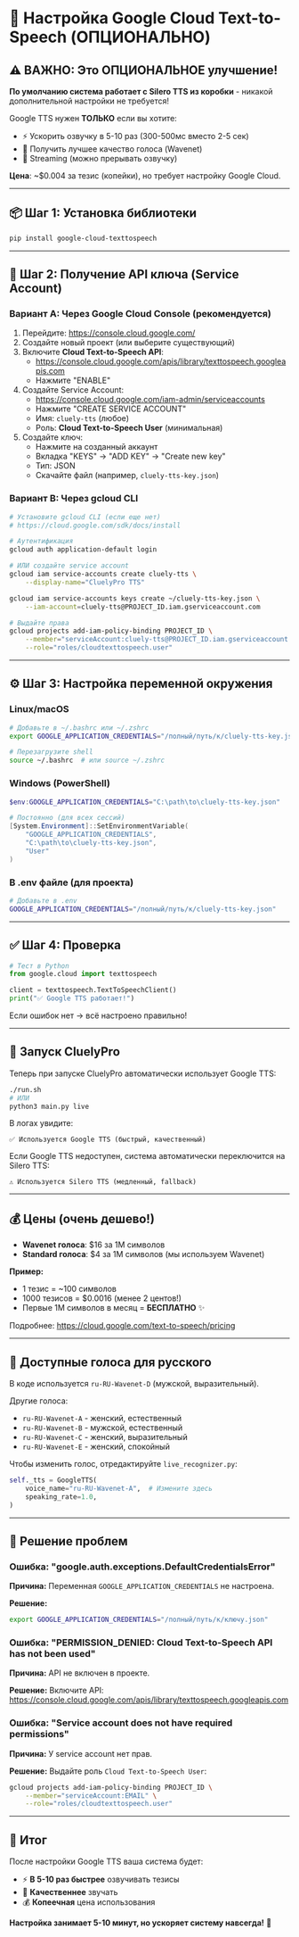 # 🚀 Настройка Google Cloud Text-to-Speech (ОПЦИОНАЛЬНО)

## ⚠️ ВАЖНО: Это ОПЦИОНАЛЬНОЕ улучшение!

**По умолчанию система работает с Silero TTS из коробки** - никакой дополнительной настройки не требуется!

Google TTS нужен **ТОЛЬКО** если вы хотите:
- ⚡ Ускорить озвучку в 5-10 раз (300-500мс вместо 2-5 сек)
- 🎤 Получить лучшее качество голоса (Wavenet)
- 🔄 Streaming (можно прерывать озвучку)

**Цена**: ~$0.004 за тезис (копейки), но требует настройку Google Cloud.

---

## 📦 Шаг 1: Установка библиотеки

```bash
pip install google-cloud-texttospeech
```

---

## 🔑 Шаг 2: Получение API ключа (Service Account)

### Вариант A: Через Google Cloud Console (рекомендуется)

1. Перейдите: https://console.cloud.google.com/
2. Создайте новый проект (или выберите существующий)
3. Включите **Cloud Text-to-Speech API**:
   - https://console.cloud.google.com/apis/library/texttospeech.googleapis.com
   - Нажмите "ENABLE"
4. Создайте Service Account:
   - https://console.cloud.google.com/iam-admin/serviceaccounts
   - Нажмите "CREATE SERVICE ACCOUNT"
   - Имя: `cluely-tts` (любое)
   - Роль: **Cloud Text-to-Speech User** (минимальная)
5. Создайте ключ:
   - Нажмите на созданный аккаунт
   - Вкладка "KEYS" → "ADD KEY" → "Create new key"
   - Тип: JSON
   - Скачайте файл (например, `cluely-tts-key.json`)

### Вариант B: Через gcloud CLI

```bash
# Установите gcloud CLI (если еще нет)
# https://cloud.google.com/sdk/docs/install

# Аутентификация
gcloud auth application-default login

# ИЛИ создайте service account
gcloud iam service-accounts create cluely-tts \
    --display-name="CluelyPro TTS"

gcloud iam service-accounts keys create ~/cluely-tts-key.json \
    --iam-account=cluely-tts@PROJECT_ID.iam.gserviceaccount.com

# Выдайте права
gcloud projects add-iam-policy-binding PROJECT_ID \
    --member="serviceAccount:cluely-tts@PROJECT_ID.iam.gserviceaccount.com" \
    --role="roles/cloudtexttospeech.user"
```

---

## ⚙️ Шаг 3: Настройка переменной окружения

### Linux/macOS

```bash
# Добавьте в ~/.bashrc или ~/.zshrc
export GOOGLE_APPLICATION_CREDENTIALS="/полный/путь/к/cluely-tts-key.json"

# Перезагрузите shell
source ~/.bashrc  # или source ~/.zshrc
```

### Windows (PowerShell)

```powershell
$env:GOOGLE_APPLICATION_CREDENTIALS="C:\path\to\cluely-tts-key.json"

# Постоянно (для всех сессий)
[System.Environment]::SetEnvironmentVariable(
    "GOOGLE_APPLICATION_CREDENTIALS",
    "C:\path\to\cluely-tts-key.json",
    "User"
)
```

### В .env файле (для проекта)

```bash
# Добавьте в .env
GOOGLE_APPLICATION_CREDENTIALS="/полный/путь/к/cluely-tts-key.json"
```

---

## ✅ Шаг 4: Проверка

```python
# Тест в Python
from google.cloud import texttospeech

client = texttospeech.TextToSpeechClient()
print("✅ Google TTS работает!")
```

Если ошибок нет → всё настроено правильно!

---

## 🚀 Запуск CluelyPro

Теперь при запуске CluelyPro автоматически использует Google TTS:

```bash
./run.sh
# ИЛИ
python3 main.py live
```

В логах увидите:
```
✅ Используется Google TTS (быстрый, качественный)
```

Если Google TTS недоступен, система автоматически переключится на Silero TTS:
```
⚠️ Используется Silero TTS (медленный, fallback)
```

---

## 💰 Цены (очень дешево!)

- **Wavenet голоса**: $16 за 1M символов
- **Standard голоса**: $4 за 1M символов (мы используем Wavenet)

**Пример:**
- 1 тезис = ~100 символов
- 1000 тезисов = $0.0016 (менее 2 центов!)
- Первые 1M символов в месяц = **БЕСПЛАТНО** ✨

Подробнее: https://cloud.google.com/text-to-speech/pricing

---

## 🎤 Доступные голоса для русского

В коде используется `ru-RU-Wavenet-D` (мужской, выразительный).

Другие голоса:
- `ru-RU-Wavenet-A` - женский, естественный
- `ru-RU-Wavenet-B` - мужской, естественный
- `ru-RU-Wavenet-C` - женский, выразительный
- `ru-RU-Wavenet-E` - женский, спокойный

Чтобы изменить голос, отредактируйте `live_recognizer.py`:
```python
self._tts = GoogleTTS(
    voice_name="ru-RU-Wavenet-A",  # Измените здесь
    speaking_rate=1.0,
)
```

---

## 🔧 Решение проблем

### Ошибка: "google.auth.exceptions.DefaultCredentialsError"

**Причина:** Переменная `GOOGLE_APPLICATION_CREDENTIALS` не настроена.

**Решение:**
```bash
export GOOGLE_APPLICATION_CREDENTIALS="/полный/путь/к/ключу.json"
```

### Ошибка: "PERMISSION_DENIED: Cloud Text-to-Speech API has not been used"

**Причина:** API не включен в проекте.

**Решение:** Включите API:
https://console.cloud.google.com/apis/library/texttospeech.googleapis.com

### Ошибка: "Service account does not have required permissions"

**Причина:** У service account нет прав.

**Решение:** Выдайте роль `Cloud Text-to-Speech User`:
```bash
gcloud projects add-iam-policy-binding PROJECT_ID \
    --member="serviceAccount:EMAIL" \
    --role="roles/cloudtexttospeech.user"
```

---

## 🎯 Итог

После настройки Google TTS ваша система будет:
- ⚡ **В 5-10 раз быстрее** озвучивать тезисы
- 🎤 **Качественнее** звучать
- 💰 **Копеечная** цена использования

**Настройка занимает 5-10 минут, но ускоряет систему навсегда!** 🚀
